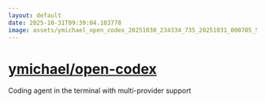 ```yaml
---
layout: default
date: 2025-10-31T09:39:04.103778
image: assets/ymichael_open_codex_20251030_234334_735_20251031_000705_5e2433--20251031T010722377--cropped.png
---
```


# [ymichael/open-codex](https://github.com/ymichael/open-codex/)

Coding agent in the terminal with multi-provider support

